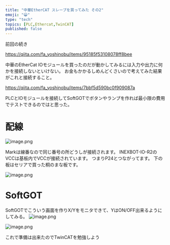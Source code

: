 ```yaml
---
title: "中華EtherCAT スレーブを買ってみた その2"
emoji: "😀"
type: "tech"
topics: [PLC,Ethercat,TwinCAT]
published: false
---
```

前回の続き

https://qiita.com/fa_yoshinobu/items/95185f53108078ff8bee

中華のEtherCat IOモジュールを買ったのだが動かしてみるには入力や出力に何かを接続しないといけない。
お金もかかるしめんどくさいので考えてみた結果がこれと接続すること。

https://qiita.com/fa_yoshinobu/items/7bbf5d590bc0f909087a

PLCとIOモジュールを接続してSoftGOTでボタンやランプを作れば最小限の費用でテストできるのではと思った。

# 配線
![image.png](https://qiita-image-store.s3.ap-northeast-1.amazonaws.com/0/2146151/3d6527e1-f71b-2643-d240-0c3af3dc5f1f.png)

Markは線番なので同じ番号の所どうしが接続されます。
INEXBOT-IO-R2のVCCは基板内でVCCが接続されています。
つまりP24とつながってます。
下の板はセリアで買った桐のまな板です。

![image.png](https://qiita-image-store.s3.ap-northeast-1.amazonaws.com/0/2146151/a96c5a0d-538f-3850-33fa-1e0b173584d9.png)

# SoftGOT
SoftGOTでこういう画面を作りX/Yをモニタできて、YはON/OFF出来るようにしてみる。
![image.png](https://qiita-image-store.s3.ap-northeast-1.amazonaws.com/0/2146151/30f1fec9-0f3a-301f-8c1e-e9d814498699.png)

![image.png](https://qiita-image-store.s3.ap-northeast-1.amazonaws.com/0/2146151/882e76e6-12ed-3aa2-410b-24b026f2c398.png)

これで準備は出来たのでTwinCATを勉強しよう


